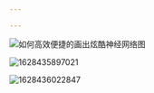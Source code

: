 ```yaml
---

---
```


 ![如何高效便捷的画出炫酷神经网络图](https://pic4.zhimg.com/v2-19c4e5ba18014fc585f949ee3bb8bcf8_720w.jpg) 

![1628435897021](/C:/Users/26342/AppData/Roaming/Typora/typora-user-images/1628435897021.png)

![1628436022847](F:\git_typora_test\typora_test\1.assets\1628436022847.png)